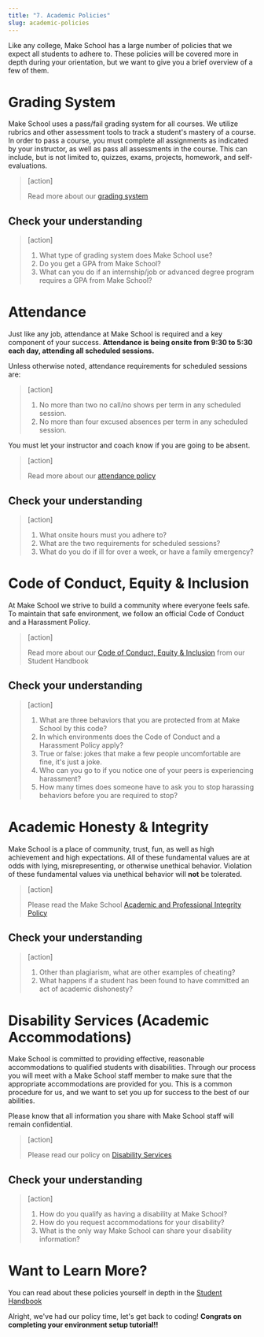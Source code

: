 ```yaml
---
title: "7. Academic Policies"
slug: academic-policies
---
```


Like any college, Make School has a large number of policies that we expect all students to adhere to. These policies will be covered more in depth during your orientation, but we want to give you a brief overview of a few of them.

# Grading System

Make School uses a pass/fail grading system for all courses. We utilize rubrics and other assessment tools to track a student's mastery of a course. In order to pass a course, you must complete all assignments as indicated by your instructor, as well as pass all assessments in the course. This can include, but is not limited to, quizzes, exams, projects, homework, and self-evaluations.

> [action]
>
> Read more about our [grading system](https://make.sc/grading-system)

## Check your understanding

> [action]
>
> 1. What type of grading system does Make School use?
> 1. Do you get a GPA from Make School?
> 1. What can you do if an internship/job or advanced degree program requires a GPA from Make School?

# Attendance

Just like any job, attendance at Make School is required and a key component of your success. **Attendance is being onsite from 9:30 to 5:30 each day, attending all scheduled sessions.**

Unless otherwise noted, attendance requirements for scheduled sessions are:

> [action]
>
> 1. No more than two no call/no shows per term in any scheduled session.
> 1. No more than four excused absences per term in any scheduled session.

You must let your instructor and coach know if you are going to be absent.

> [action]
>
> Read more about our [attendance policy](https://make.sc/attendance-policy)

## Check your understanding

> [action]
>
> 1. What onsite hours must you adhere to?
> 1. What are the two requirements for scheduled sessions?
> 1. What do you do if ill for over a week, or have a family emergency?

# Code of Conduct, Equity & Inclusion

At Make School we strive to build a community where everyone feels safe. To maintain that safe environment, we follow an official Code of Conduct and a Harassment Policy.

> [action]
>
> Read more about our [Code of Conduct, Equity & Inclusion](https://make.sc/diversity-and-inclusion-statement) from our Student Handbook

## Check your understanding

> [action]
>
> 1. What are three behaviors that you are protected from at Make School by this code?
> 1. In which environments does the Code of Conduct and a Harassment Policy apply?
> 1. True or false: jokes that make a few people uncomfortable are fine, it's just a joke.
> 1. Who can you go to if you notice one of your peers is experiencing harassment?
> 1. How many times does someone have to ask you to stop harassing behaviors before you are required to stop?

# Academic Honesty & Integrity

Make School is a place of community, trust, fun, as well as high achievement and high expectations. All of these fundamental values are at odds with lying, misrepresenting, or otherwise unethical behavior. Violation of these fundamental values via unethical behavior will **not** be tolerated.

> [action]
>
> Please read the Make School [Academic and Professional Integrity Policy](https://make.sc/academic-honesty-policy)

## Check your understanding

> [action]
>
> 1. Other than plagiarism, what are other examples of cheating?
> 1. What happens if a student has been found to have committed an act of academic dishonesty?

# Disability Services (Academic Accommodations)

Make School is committed to providing effective, reasonable accommodations to qualified students with disabilities. Through our process you will meet with a Make School staff member to make sure that the appropriate accommodations are provided for you. This is a common procedure for us, and we want to set you up for success to the best of our abilities.

Please know that all information you share with Make School staff will remain confidential.

> [action]
>
> Please read our policy on [Disability Services](https://make.sc/disability-services)

## Check your understanding

> [action]
>
> 1. How do you qualify as having a disability at Make School?
> 1. How do you request accommodations for your disability?
> 1. What is the only way Make School can share your disability information?

# Want to Learn More?

You can read about these policies yourself in depth in the [Student Handbook](http://make.sc/academic-handbook)

Alright, we've had our policy time, let's get back to coding! **Congrats on completing your environment setup tutorial!!**
